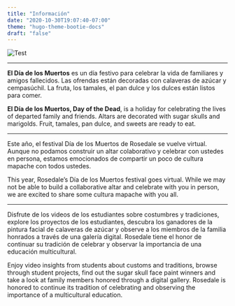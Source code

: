 ```yaml
---
title: "Información"
date: "2020-10-30T19:07:40-07:00"
theme: "hugo-theme-bootie-docs"
draft: "false"
---
```

![Test](https://drive.google.com/uc?export=view&id=1M9hGBg1RUO1zrb5q31id1GlkiD4ExZ_r)

--------------

**El Día de los Muertos** es un día festivo para celebrar la vida de familiares y amigos fallecidos. Las ofrendas están decoradas con calaveras de azúcar y cempasúchil. La fruta, los tamales, el pan dulce y los dulces están listos para comer.

**El Día de los Muertos, Day of the Dead**, is a holiday for celebrating the lives of departed family and friends. Altars are decorated with sugar skulls and marigolds. Fruit, tamales, pan dulce, and sweets are ready to eat. 

---------- 

Este año, el festival Día de los Muertos de Rosedale se vuelve virtual. Aunque no podamos construir un altar colaborativo y celebrar con ustedes en persona, estamos emocionados de compartir un poco de cultura mapache con todos ustedes.

This year, Rosedale’s Día de los Muertos festival goes virtual. While we may not be able to build a collaborative altar and celebrate with you in person, we are excited to share some cultura mapache with you all. 

------------------


Disfrute de los videos de los estudiantes sobre costumbres y tradiciones, explore los proyectos de los estudiantes, descubra los ganadores de la pintura facial de calaveras de azúcar y observe a los miembros de la familia honrados a través de una galería digital. Rosedale tiene el honor de continuar su tradición de celebrar y observar la importancia de una educación multicultural.

 
Enjoy video insights from students about customs and traditions, browse through student projects, find out the sugar skull face paint winners and take a look at family members honored through a digital gallery. Rosedale is honored to continue its tradition of celebrating and observing the importance of a multicultural education. 



